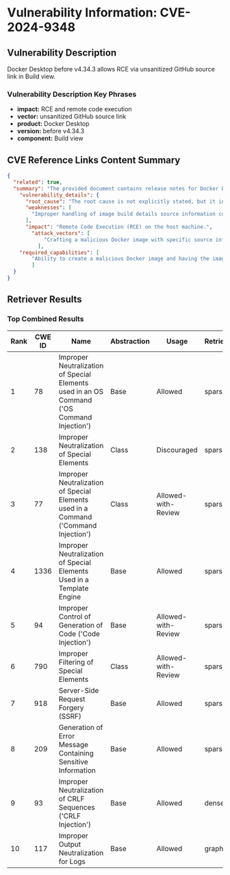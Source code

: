 # Vulnerability Information: CVE-2024-9348

## Vulnerability Description
Docker Desktop before v4.34.3 allows RCE via unsanitized GitHub source link in Build view.

### Vulnerability Description Key Phrases
- **impact:** RCE and remote code execution
- **vector:** unsanitized GitHub source link
- **product:** Docker Desktop
- **version:** before v4.34.3
- **component:** Build view

## CVE Reference Links Content Summary
```json
{
  "related": true,
  "summary": "The provided document contains release notes for Docker Desktop, and includes information about CVE-2024-9348, which was fixed in version 4.34.3. This CVE allowed for RCE via image build details source information.",
    "vulnerability_details": {
      "root_cause": "The root cause is not explicitly stated, but it involves the processing of image build details source information during the build process.",
      "weaknesses": [
        "Improper handling of image build details source information could allow an attacker to inject malicious commands."
      ],
      "impact": "Remote Code Execution (RCE) on the host machine.",
        "attack_vectors": [
            "Crafting a malicious Docker image with specific source information to be parsed during a build."
          ],
    "required_capabilities": [
        "Ability to create a malicious Docker image and having the image built by the victim."
        ]
  }
}
```

## Retriever Results

### Top Combined Results

| Rank | CWE ID | Name | Abstraction | Usage  | Retrievers | Individual Scores |
|------|--------|------|-------------|-------|------------|-------------------|
| 1 | 78 | Improper Neutralization of Special Elements used in an OS Command ('OS Command Injection') | Base | Allowed | sparse | 0.025 |
| 2 | 138 | Improper Neutralization of Special Elements | Class | Discouraged | sparse | 0.024 |
| 3 | 77 | Improper Neutralization of Special Elements used in a Command ('Command Injection') | Class | Allowed-with-Review | sparse | 0.023 |
| 4 | 1336 | Improper Neutralization of Special Elements Used in a Template Engine | Base | Allowed | sparse | 0.023 |
| 5 | 94 | Improper Control of Generation of Code ('Code Injection') | Base | Allowed-with-Review | sparse | 0.022 |
| 6 | 790 | Improper Filtering of Special Elements | Class | Allowed-with-Review | sparse | 0.020 |
| 7 | 918 | Server-Side Request Forgery (SSRF) | Base | Allowed | sparse | 0.020 |
| 8 | 209 | Generation of Error Message Containing Sensitive Information | Base | Allowed | sparse | 0.020 |
| 9 | 93 | Improper Neutralization of CRLF Sequences ('CRLF Injection') | Base | Allowed | dense | 0.483 |
| 10 | 117 | Improper Output Neutralization for Logs | Base | Allowed | graph | 0.002 |

